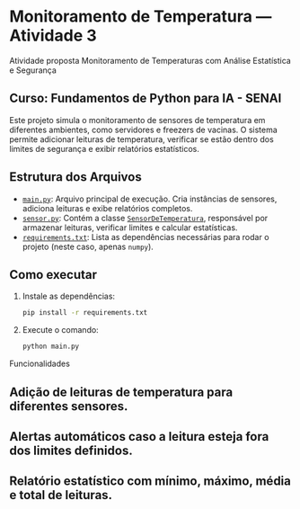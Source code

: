 # Monitoramento de Temperatura — Atividade 3

Atividade proposta Monitoramento de Temperaturas com Análise Estatística e Segurança

## Curso: Fundamentos de Python para IA - SENAI

Este projeto simula o monitoramento de sensores de temperatura em diferentes ambientes, como servidores e freezers de vacinas. O sistema permite adicionar leituras de temperatura, verificar se estão dentro dos limites de segurança e exibir relatórios estatísticos.

## Estrutura dos Arquivos

- [`main.py`](atividade3/main.py): Arquivo principal de execução. Cria instâncias de sensores, adiciona leituras e exibe relatórios completos.
- [`sensor.py`](atividade3/sensor.py): Contém a classe [`SensorDeTemperatura`](atividade3/sensor.py), responsável por armazenar leituras, verificar limites e calcular estatísticas.
- [`requirements.txt`](atividade3/requirements.txt): Lista as dependências necessárias para rodar o projeto (neste caso, apenas `numpy`).

## Como executar

1. Instale as dependências:
   ```sh
   pip install -r requirements.txt

2. Execute o comando:
    ```sh
    python main.py

Funcionalidades
## Adição de leituras de temperatura para diferentes sensores.
## Alertas automáticos caso a leitura esteja fora dos limites definidos.
## Relatório estatístico com mínimo, máximo, média e total de leituras.
